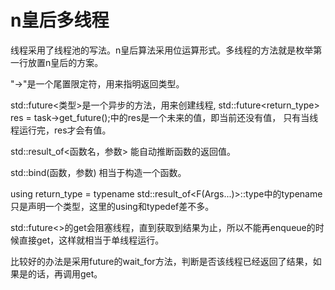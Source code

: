# n皇后多线程

线程采用了线程池的写法。n皇后算法采用位运算形式。多线程的方法就是枚举第一行放置n皇后的方案。


"->"是一个尾置限定符，用来指明返回类型。

std::future<类型>是一个异步的方法，用来创建线程, std::future<return_type> res = task->get_future();中的res是一个未来的值，即当前还没有值，
只有当线程运行完，res才会有值。

std::result_of<函数名，参数> 能自动推断函数的返回值。

std::bind(函数，参数) 相当于构造一个函数。

using return_type = typename std::result_of<F(Args...)>::type中的typename只是声明一个类型，这里的using和typedef差不多。



std::future<>的get会阻塞线程，直到获取到结果为止，所以不能再enqueue的时候直接get，这样就相当于单线程运行。

比较好的办法是采用future的wait_for方法，判断是否该线程已经返回了结果，如果是的话，再调用get。



